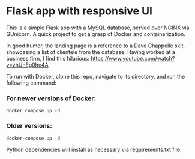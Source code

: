 # Flask app with responsive UI

This is a simple Flask app with a MySQL database, served over NGINX via GUnicorn. A quick project to get a grasp of Docker and containerization. 

In good humor, the landing page is a reference to a Dave Chappelle skit, showcasing a list of clientele from the database. Having worked at a business firm, I find this hilarious: [https://www.youtube.com/watch?v=zhUnEg0he4A ](url)

To run with Docker, clone this repo, navigate to its directory, and run the following command:

### For newer versions of Docker:
```
docker compose up -d
```

### Older versions:
```
docker-compose up -d
```

Python dependencies will install as necessary via requirements.txt file. 

